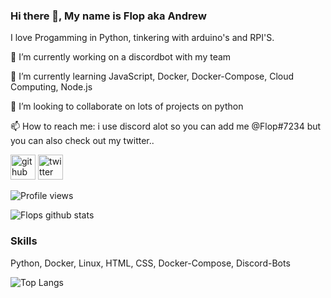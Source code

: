 ### Hi there 👋, My name is Flop aka Andrew 

I love Progamming in Python, tinkering with arduino's and RPI'S.

🔭 I’m currently working on a discordbot with my team

🌱 I’m currently learning JavaScript, Docker, Docker-Compose, Cloud Computing, Node.js

👯 I’m looking to collaborate on lots of projects on python

📫 How to reach me: i use discord alot so you can add me @Flop#7234 but you can also check out my twitter..


[<img src='https://cdn.jsdelivr.net/npm/simple-icons@3.0.1/icons/github.svg' alt='github' height='40'>](https://github.com/FFlop)  [<img src='https://cdn.jsdelivr.net/npm/simple-icons@3.0.1/icons/twitter.svg' alt='twitter' height='40'>](https://twitter.com/Flop)  


![Profile views](https://gpvc.arturio.dev/FFlop)



![Flops github stats](https://github-readme-stats.vercel.app/api?username=FFlop&show_icons=true&theme=merko)


### Skills

Python, Docker, Linux, HTML, CSS, Docker-Compose, Discord-Bots

![Top Langs](https://github-readme-stats.vercel.app/api/top-langs/?username=FFlop&hide=javascript,html)


